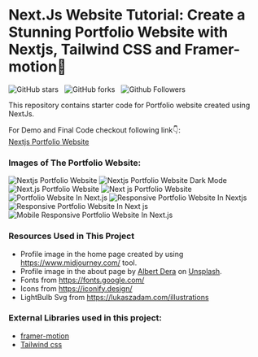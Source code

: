# Next.Js Website Tutorial: Create a Stunning Portfolio Website with Nextjs, Tailwind CSS and Framer-motion🌟

![GitHub stars](https://img.shields.io/github/stars/ancoor/Next.js-Developer-Portfolio?style=social&logo=ApacheSpark&label=Stars)&nbsp;&nbsp;
![GitHub forks](https://img.shields.io/github/forks/ancoor/Next.js-Developer-Portfolio?style=social&logo=KashFlow&maxAge=3600)&nbsp;&nbsp;
![Github Followers](https://img.shields.io/github/followers/ancoor.svg?style=social&label=Follow)&nbsp;&nbsp;<br />

This repository contains starter code for Portfolio website created using NextJs. <br />

For Demo and Final Code checkout following link👇: <br />
[Nextjs Portfolio Website](https://devdreaming.com//videos/nextjs-tutorial-build-portfolio-tailwind-css-framer-motion) <br />


### Images of The Portfolio Website:

![Nextjs Portfolio Website](https://github.com/ancoor/Next.js-Developer-Portfolio/blob/master/website%20images/home-light-desktop.png)
![Nextjs Portfolio Website Dark Mode](https://github.com/ancoor/Next.js-Developer-Portfolio/blob/master/website%20images/home-dark-desktop.png)
![Next.js Portfolio Website](https://github.com/ancoor/Next.js-Developer-Portfolio/blob/master/website%20images/about-light-desktop.png)
![Next js Portfolio Website](https://github.com/ancoor/Next.js-Developer-Portfolio/blob/master/website%20images/projects-dark-desktop.png)
![Portfolio Website In Next.js](https://github.com/ancoor/Next.js-Developer-Portfolio/blob/master/website%20images/articles-light-desktop.png)
![Responsive Portfolio Website In Nextjs](https://github.com/ancoor/Next.js-Developer-Portfolio/blob/master/website%20images/about-light-mobile.png)
![Responsive Portfolio Website In Next js](https://github.com/ancoor/Next.js-Developer-Portfolio/blob/master/website%20images/projects-light-mobile.png)
![Mobile Responsive Portfolio Website In Next.js](https://github.com/ancoor/Next.js-Developer-Portfolio/blob/master/website%20images/articles-light-mobile.png)


### Resources Used in This Project

- Profile image in the home page created by using https://www.midjourney.com/ tool.
- Profile image in the about page by [Albert Dera](https://unsplash.com/@albertdera?utm_source=unsplash&utm_medium=referral&utm_content=creditCopyText) 
on [Unsplash](https://unsplash.com/photos/ILip77SbmOE?utm_source=unsplash&utm_medium=referral&utm_content=creditCopyText).
- Fonts from https://fonts.google.com/ <br />
- Icons from https://iconify.design/ <br />
- LightBulb Svg from https://lukaszadam.com/illustrations <br />

### External Libraries used in this project:

- [framer-motion](https://www.framer.com/motion/) <br />
- [Tailwind css](https://tailwindcss.com/) <br />



